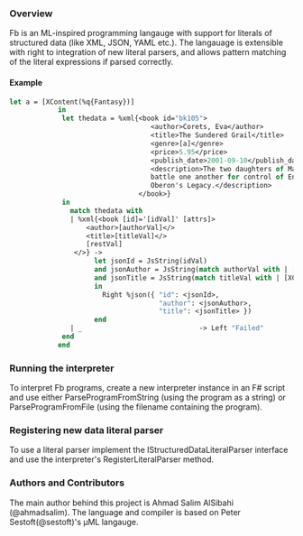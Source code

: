 ### Overview
Fb is an ML-inspired programming langauge with support for literals of structured data (like XML, JSON, YAML etc.). The langauage is extensible with right to integration of new literal parsers, and allows pattern matching of the literal expressions if parsed correctly.

#### Example

```ocaml
let a = [XContent(%q{Fantasy})]
            in
             let thedata = %xml{<book id="bk105">
                                   <author>Corets, Eva</author>
                                   <title>The Sundered Grail</title>
                                   <genre>[a]</genre>
                                   <price>5.95</price>
                                   <publish_date>2001-09-10</publish_date>
                                   <description>The two daughters of Maeve, half-sisters,
                                   battle one another for control of England. Sequel to
                                   Oberon's Legacy.</description>
                                </book>}
             in
               match thedata with
               | %xml{<book [id]='[idVal]' [attrs]>
                   <author>[authorVal]</>
                   <title>[titleVal]</>
                   [restVal]
                </>} ->
                     let jsonId = JsString(idVal)
                     and jsonAuthor = JsString(match authorVal with | [XContent(author)] -> author)
                     and jsonTitle = JsString(match titleVal with | [XContent(title)] -> title)
                     in
                       Right %json({ "id": <jsonId>,
                                     "author": <jsonAuthor>,
                                     "title": <jsonTitle> })
                     end
               | _                             -> Left "Failed"
             end
            end
```

### Running the interpreter
To interpret Fb programs, create a new interpreter instance in an F# script and use either ParseProgramFromString (using the program as a string) or ParseProgramFromFile (using the filename containing the program).

### Registering new data literal parser
To use a literal parser implement the IStructuredDataLiteralParser interface and use the interpreter's RegisterLiteralParser method.

### Authors and Contributors
The main author behind this project is Ahmad Salim AlSibahi (@ahmadsalim).
The language and compiler is based on Peter Sestoft(@sestoft)'s µML langauge.